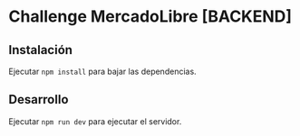 # Challenge MercadoLibre [BACKEND]

## Instalación

Ejecutar `npm install` para bajar las dependencias.

## Desarrollo

Ejecutar `npm run dev` para ejecutar el servidor.

